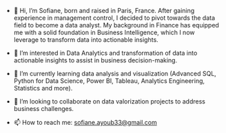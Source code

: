 - 👋 Hi, I’m Sofiane, born and raised in Paris, France. After gaining experience in management control, I decided to pivot towards the data field to become a data analyst. My background in Finance has equipped me with a solid foundation in Business Intelligence, which I now leverage to transform data into actionable insights.
  
- 👀 I’m interested in Data Analytics and transformation of data into actionable insights to assist in business decision-making.
  
- 🌱 I’m currently learning data analysis and visualization (Advanced SQL, Python for Data Science, Power BI, Tableau, Analytics Engineering, Statistics and more).
  
- 💞️ I’m looking to collaborate on data valorization projects to address business challenges.
  
- 📫 How to reach me: sofiane.ayoub33@gmail.com

<!---
SofianeAy/SofianeAy is a ✨ special ✨ repository because its `README.md` (this file) appears on your GitHub profile.
You can click the Preview link to take a look at your changes.
--->
